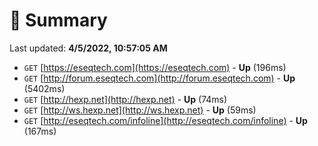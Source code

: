 # 📖 Summary
Last updated: **4/5/2022, 10:57:05 AM**

- `GET` [https://eseqtech.com](https://eseqtech.com) - **Up** (196ms)
- `GET` [http://forum.eseqtech.com](http://forum.eseqtech.com) - **Up** (5402ms)
- `GET` [http://hexp.net](http://hexp.net) - **Up** (74ms)
- `GET` [http://ws.hexp.net](http://ws.hexp.net) - **Up** (59ms)
- `GET` [http://eseqtech.com/infoline](http://eseqtech.com/infoline) - **Up** (167ms)
